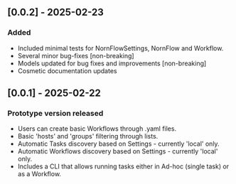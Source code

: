 ## [0.0.2] - 2025-02-23
### Added
- Included minimal tests for NornFlowSettings, NornFlow and Workflow.
- Several minor bug-fixes [non-breaking]
- Models updated for bug fixes and improvements [non-breaking]
- Cosmetic documentation updates

## [0.0.1] - 2025-02-22
### Prototype version released
- Users can create basic Workflows through .yaml files. 
- Basic 'hosts' and 'groups' filtering through lists.
- Automatic Tasks discovery based on Settings - currently 'local' only.
- Automatic Workflows discovery based on Settings - currently 'local' only. 
- Includes a CLI that allows running tasks either in Ad-hoc (single task) or as a Workflow.